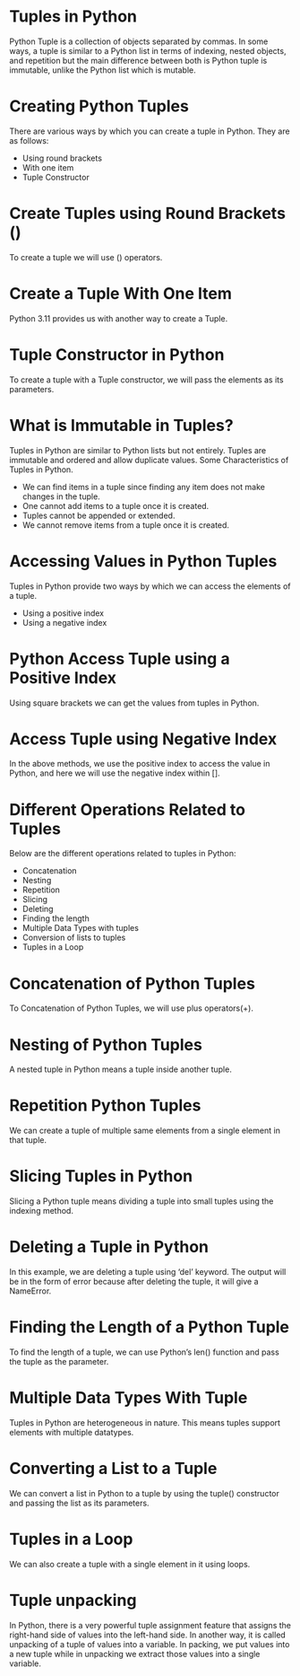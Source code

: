 # Tuples in Python
Python Tuple is a collection of objects separated by commas. In some ways, a tuple is similar to a Python list in terms of indexing, nested objects, and repetition but the main difference between both is Python tuple is immutable, unlike the Python list which is mutable.

# Creating Python Tuples
There are various ways by which you can create a tuple in Python. They are as follows:

* Using round brackets
* With one item
* Tuple Constructor
# Create Tuples using Round Brackets ()
To create a tuple we will use () operators.
# Create a Tuple With One Item
Python 3.11 provides us with another way to create a Tuple.
# Tuple Constructor in Python
To create a tuple with a Tuple constructor, we will pass the elements as its parameters.
# What is Immutable in Tuples?
Tuples in Python are similar to Python lists but not entirely. Tuples are immutable and ordered and allow duplicate values. Some Characteristics of Tuples in Python.

* We can find items in a tuple since finding any item does not make changes in the tuple.
* One cannot add items to a tuple once it is created. 
* Tuples cannot be appended or extended.
* We cannot remove items from a tuple once it is created.
# Accessing Values in Python Tuples
Tuples in Python provide two ways by which we can access the elements of a tuple.

* Using a positive index
* Using a negative index

# Python Access Tuple using a Positive Index

Using square brackets we can get the values from tuples in Python.

# Access Tuple using Negative Index

In the above methods, we use the positive index to access the value in Python, and here we will use the negative index within [].

# Different Operations Related to Tuples
Below are the different operations related to tuples in Python:

* Concatenation
* Nesting
* Repetition
* Slicing
* Deleting
* Finding the length
* Multiple Data Types with tuples
* Conversion of lists to tuples
* Tuples in a Loop
  
# Concatenation of Python Tuples

To Concatenation of Python Tuples, we will use plus operators(+).

# Nesting of Python Tuples

A nested tuple in Python means a tuple inside another tuple.

# Repetition Python Tuples

We can create a tuple of multiple same elements from a single element in that tuple.

# Slicing Tuples in Python

Slicing a Python tuple means dividing a tuple into small tuples using the indexing method.

# Deleting a Tuple in Python

In this example, we are deleting a tuple using ‘del’ keyword. The output will be in the form of error because after deleting the tuple, it will give a NameError.

# Finding the Length of a Python Tuple

To find the length of a tuple, we can use Python’s len() function and pass the tuple as the parameter.

# Multiple Data Types With Tuple

Tuples in Python are heterogeneous in nature. This means tuples support elements with multiple datatypes.

# Converting a List to a Tuple

We can convert a list in Python to a tuple by using the tuple() constructor and passing the list as its parameters.

# Tuples in a Loop

We can also create a tuple with a single element in it using loops.
# Tuple unpacking
In Python, there is a very powerful tuple assignment feature that assigns the right-hand side of values into the left-hand side. In another way, it is called unpacking of a tuple of values into a variable. In packing, we put values into a new tuple while in unpacking we extract those values into a single variable.
